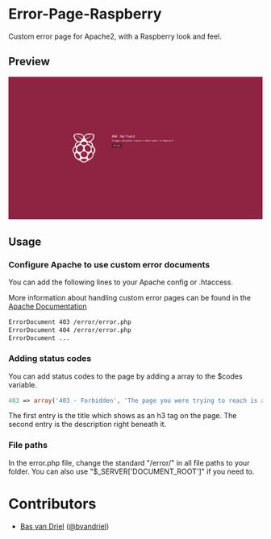 # Error-Page-Raspberry
Custom error page for Apache2, with a Raspberry look and feel.

## Preview

![alt text](https://github.com/marc0tjevp/Error-Page-Raspberry/raw/develop/preview.png "404 page")

## Usage

### Configure Apache to use custom error documents
You can add the following lines to your Apache config or .htaccess.

More information about handling custom error pages can be found in the [Apache Documentation](https://httpd.apache.org/docs/2.4/custom-error.html)
```
ErrorDocument 403 /error/error.php
ErrorDocument 404 /error/error.php
ErrorDocument ...
```

### Adding status codes
You can add status codes to the page by adding a array to the $codes variable.
``` php
403 => array('403 - Forbidden', 'The page you were trying to reach is absolutely forbidden for some reason.'),
```
The first entry is the title which shows as an h3 tag on the page. The second entry is the description right beneath it.

### File paths
In the error.php file, change the standard "/error/" in all file paths to your folder. You can also use "$_SERVER['DOCUMENT_ROOT']" if you need to.

# Contributors
- [Bas van Driel](https://www.github.com/basvandriel) ([@bvandriel](https://www.twitter.com/bvandriel))